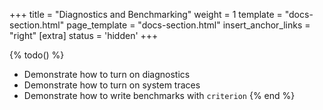 +++
title = "Diagnostics and Benchmarking"
weight = 1
template = "docs-section.html"
page_template = "docs-section.html"
insert_anchor_links = "right"
[extra]
status = 'hidden'
+++

{% todo() %}

* Demonstrate how to turn on diagnostics
* Demonstrate how to turn on system traces
* Demonstrate how to write benchmarks with `criterion`
{% end %}
